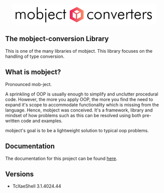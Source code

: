 <p align="center">
  <img width="460"  src="./docs/images/logo.svg">
</p>

## The mobject-conversion Library

This is one of the many libraries of mobject. This library focuses on the handling of type conversion.

## What is mobject?

Pronounced mob-ject.

A sprinkling of OOP is usually enough to simplify and unclutter procedural code. However, the more you apply OOP, the more you find the need to expand it's scope to accommodate functionality which is missing from the language. Hence, mobject was conceived. It's a framework, library and mindset of how problems such as this can be resolved using both pre-written code and examples.

mobject's goal is to be a lightweight solution to typical oop problems.

## Documentation

The documentation for this project can be found [here](http://converters.mobject.org/#/).

## Versions

- TcXaeShell 3.1.4024.44
